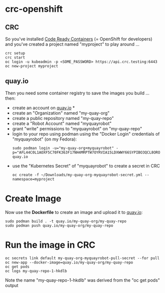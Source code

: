 # crc-openshift

## CRC

So you've installed [Code Ready Containers](https://developers.redhat.com/products/codeready-containers/overview) (= OpenShift for developers) and you've created a project named "myproject" to play around ...

```
crc setup
crc start 
oc login -u kubeadmin -p <SOME_PASSWORD> https://api.crc.testing:6443
oc new-project myproject
```

## quay.io

Then you need some container registry to save the images you build ... then:

* create an account on [quay.io](/quay.io) *
* create an "Organization" named "my-quay-org"
* create a public repository named "my-quay-repo"
* create a "Robot Account" named "myquayrobot"
* grant "write" permissions to "myquayrobot" on "my-quay-repo"
* login to your repo using podman using the "Docker Login" credentials of "myquayrobot" (on my Fedora):
    ```
    sudo podman login -u="my-quay-org+myquayrobot" -p="AFL44C0L1AOXF5C70FK363F17NH4MRPTW7OYRVIA15LDXWWY66SYPIBO3QCL8ORO" quay.io
    ```
* use the "Kubernetes Secret" of "myquayrobot" to create a secret in CRC
    ```
    oc create -f ~/Downloads/my-quay-org-myquayrobot-secret.yml --namespace=myproject
    ```

# Create Image

Now use the **Dockerfile** to create an image and upload it to [quay.io](https://quay.io/):

```
sudo podman build . -t quay.io/my-quay-org/my-quay-repo
sudo podman push quay.io/my-quay-org/my-quay-repo
```

# Run the image in CRC

```
oc secrets link default my-quay-org-myquayrobot-pull-secret --for pull
oc new-app --docker-image=quay.io/my-quay-org/my-quay-repo
oc get pods
oc logs my-quay-repo-1-hkdlb
```

Note the name "my-quay-repo-1-hkdlb" was derived from the "oc get pods" output

